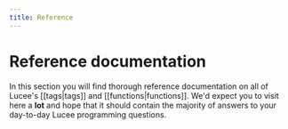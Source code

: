 ```yaml
---
title: Reference
---
```


# Reference documentation

In this section you will find thorough reference documentation on all of Lucee's [[tags|tags]] and [[functions|functions]]. We'd expect you to visit here a **lot** and hope that it should contain the majority of answers to your day-to-day Lucee programming questions.